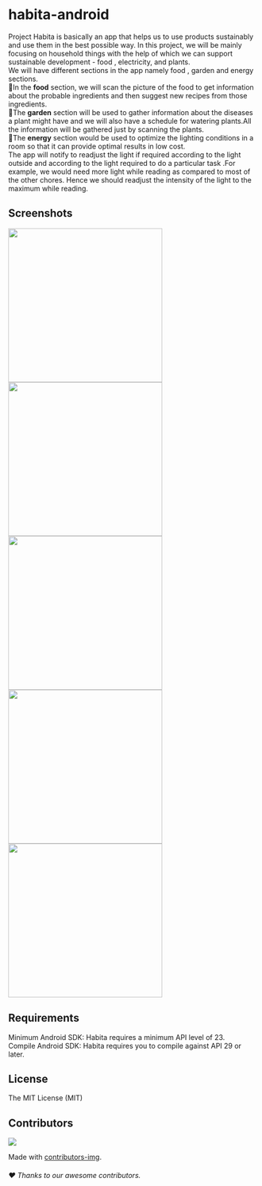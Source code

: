 # habita-android 
Project Habita is basically an app that helps us to use products sustainably and use them in the best possible way. In this project, we will be mainly focusing on household things with the help of which we can support sustainable development - food , electricity, and plants.<br>
We will have different sections in the app namely food , garden and  energy sections.<br>
🌟In the **food** section, we will scan the picture of the food to get information about the probable ingredients and then suggest new recipes from those ingredients.<br>
🌟The **garden** section will be used to gather information about the diseases a plant might have and we will also have a schedule for watering plants.All the information will be gathered just by scanning  the plants.<br>
🌟The **energy** section would be used to optimize the lighting conditions in a room so that it can provide optimal results in low cost.<br>
The app will notify to readjust the light if required according to the light outside and according to the light required to do a particular task .For example, we would need more light while reading as compared to most of the other chores. Hence we should readjust the intensity of the light to the maximum while reading.<br>
<h2> Screenshots</h2> 
<p float="left">
  <img src="ss.jpeg" width="310" />
  <img src="home.jpeg" width="310" /> 
  <img src="food.jpeg" width="310" />
  <img src="garden.jpeg" width="310" /> 
  <img src="energy.jpeg" width="310" />
</p>
<h2>Requirements</h2> 
Minimum Android SDK: Habita requires a minimum API level of 23.<br>
Compile Android SDK: Habita requires you to compile against API 29 or later.

<h2>  License</h2> 
The MIT License (MIT)
<h2>  Contributors</h2> 
<a href="https://github.com/hackslash-nitp/habita-android/graphs/contributors">
  <img src="https://contributors-img.web.app/image?repo=hackslash-nitp/habita-android" />
</a>

Made with [contributors-img](https://contributors-img.web.app).<br>
###### ❤️ Thanks to our awesome contributors.

